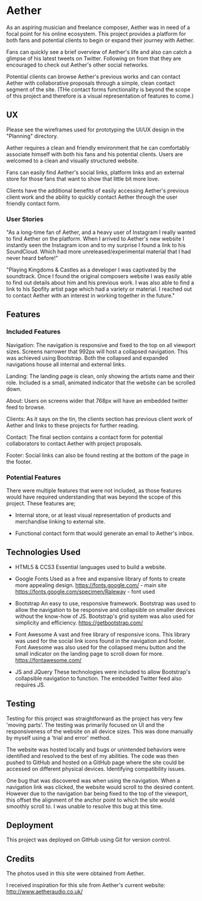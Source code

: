 # Aether

As an aspiring musician and freelance composer, Aether was in need of a focal point for his online ecosystem. This project provides a platform for both fans and potential clients to begin or expand their journey with Aether. 

Fans can quickly see a brief overview of Aether's life and also can catch a glimpse of his latest tweets on Twitter. Following on from that they are encouraged to check out Aether's other social networks. 

Potential clients can browse Aether's previous works and can contact Aether with collaborative proposals through a simple, clean contact segment of the site. (THe contact forms functionality is beyond the scope of this project and therefore is a visual representation of features to come.)

## UX

Please see the wireframes used for prototyping the UI/UX design in the "Planning" directory. 

Aether requires a clean and friendly environment that he can comfortably associate himself with both his fans and his potential clients. Users are welcomed to a clean and visually structured website. 

Fans can easily find Aether's social links, platform links and an external store for those fans that want to show that little bit more love. 

Clients have the additional benefits of easily accessing Aether's previous client work and the ability to quickly contact Aether through the user friendly contact form. 

### User Stories

"As a long-time fan of Aether, and a heavy user of Instagram I really wanted to find Aether on the platform. When I arrived to Aether's new website I instantly seen the Instagram icon and to my surprise I found a link to his SoundCloud. Which had more unreleased/experimental material that I had never heard before!" 

"Playing Kingdoms & Castles as a developer I was captivated by the soundtrack. Once I found the original composers website I was easily able to find out details about him and his previous work. I was also able to find a link to his Spofity artist page which had a variety or material. I reached out to contact Aether with an interest in working together in the future."

## Features

### Included Features

Navigation:
The navigation is responsive and fixed to the top on all viewport sizes. Screens narrower that 992px will host a collapsed navigation. This was achieved using Bootstrap. Both the collapsed and expanded navigations house all internal and external links. 

Landing:
The landing page is clean, only showing the artists name and their role. Included is a small, animated indicator that the website can be scrolled down. 

About:
Users on screens wider that 768px will have an embedded twitter feed to browse. 

Clients:
As it says on the tin, the clients section has previous client work of Aether and links to these projects for further reading. 

Contact:
The final section contains a contact form for potential collaborators to contact Aether with project proposals. 

Footer:
Social links can also be found resting at the bottom of the page in the footer. 

### Potential Features

There were multiple features that were not included, as those features would have required understanding that was beyond the scope of this project. These features are;

- Internal store, or at least visual representation of products and merchandise linking to external site.

- Functional contact form that would generate an email to Aether's inbox. 

## Technologies Used

* HTML5 & CCS3
    Essential languages used to build a website.

* Google Fonts
    Used as a free and expansive library of fonts to create more appealing design.
    https://fonts.google.com/ - main site
    https://fonts.google.com/specimen/Raleway - font used

* Bootstrap
    An easy to use, responsive framework. Bootstrap was used to allow the navigation to be responsive and collapsible on smaller devices without the know-how of JS. Bootstrap's grid system was also used for simplicity and efficiency.
    https://getbootstrap.com/

* Font Awesome
    A vast and free library of responsive icons. This library was used for the social link icons found in the navigation and footer. Font Awesome was also used for the collapsed menu button and the small indicator on the landing page to scroll down for more.
    https://fontawesome.com/

* JS and JQuery
    These technologies were included to allow Bootstrap's collapsible navigation to function. The embedded Twitter feed also requires JS.

## Testing

Testing for this project was straightforward as the project has very few 'moving parts'. The testing was primarily focused on UI and the responsiveness of the website on all device sizes. This was done manually by myself using a 'trial and error' method.

The website was hosted locally and bugs or unintended behaviors were identified and resolved to the best of my abilities. The code was then pushed to GitHub and hosted on a GitHub page where the site could be accessed on different physical devices. Identifying compatibility issues. 

One bug that was discovered was when using the navigation. When a navigation link was clicked, the website would scroll to the desired content. However due to the navigation bar being fixed to the top of the viewport, this offset the alignment of the anchor point to which the site would smoothly scroll to. I was unable to resolve this bug at this time. 

## Deployment

This project was deployed on GitHub using Git for version control. 

## Credits

The photos used in this site were obtained from Aether.

I received inspiration for this site from Aether's current website: http://www.aetheraudio.co.uk/